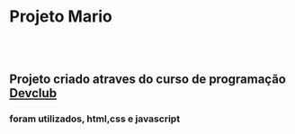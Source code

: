<h1>Projeto Mario</h1>
<br>
<br>
<h2>Projeto criado atraves do curso de programação <a href= "https://rodolfomori.com.br/devclub">Devclub </a></h2>
<h3>foram utilizados, html,css e javascript</h3>
